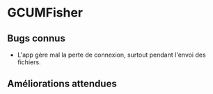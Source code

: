 # GCUMFisher

Bugs connus
-----------

- L'app gère mal la perte de connexion, surtout pendant l'envoi des fichiers.

Améliorations attendues
-----------------------


